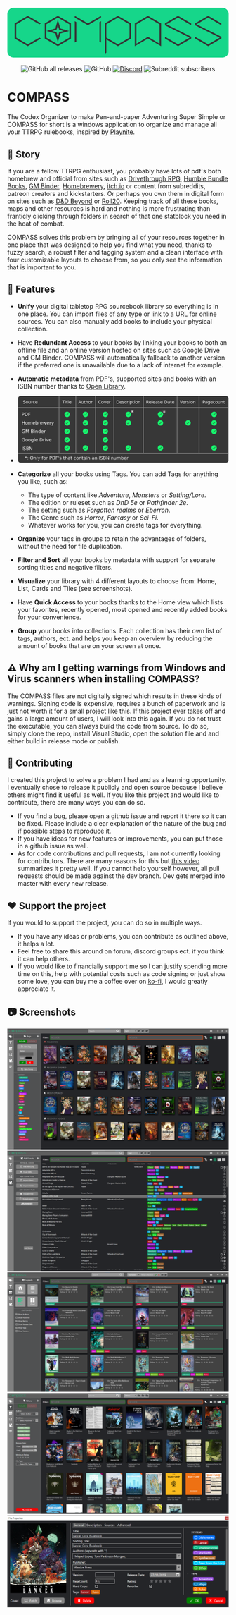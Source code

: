 ![COMPASS Banner](Docs/CompassWideLogo.png)

<p align="center">
<img alt="GitHub all releases" src="https://img.shields.io/github/downloads/dspaul/compass/total?color=%2316d68a&logo=github">
<img alt="GitHub" src="https://img.shields.io/github/license/dspaul/compass">
 <a href="https://discord.gg/HawGMJgS9Y"><img alt="Discord" src="https://img.shields.io/badge/discord-chat-5865f2?logo=discord&logoColor=f5f5f5" /></a>
 <img alt="Subreddit subscribers" src="https://img.shields.io/reddit/subreddit-subscribers/compassapp?color=FF5700&logo=reddit&logoColor=white">
</p>


# COMPASS
The Codex Organizer to make Pen-and-paper Adventuring Super Simple or COMPASS for short is a windows application to organize and manage all your TTRPG rulebooks, inspired by [Playnite](https://github.com/JosefNemec/Playnite). 

## :scroll: Story

If you are a fellow TTRPG enthusiast, you probably have lots of pdf's both homebrew and official from sites such as [Drivethrough RPG](https://www.drivethrurpg.com/), [Humble Bundle Books](https://www.humblebundle.com/books),  [GM Binder](https://www.gmbinder.com/), [Homebrewery](https://homebrewery.naturalcrit.com/), [itch.io](https://itch.io/books/genre-rpg) or content from subreddits, patreon creators and kickstarters. Or perhaps you own them in digital form on sites such as [D&D Beyond](https://www.dndbeyond.com/sources#Sourcebooks) or [Roll20](https://roll20.net/compendium/dnd5e/BookIndex). Keeping track of all these books, maps and other resources is hard and nothing is more frustrating than franticly clicking through folders in search of that one statblock you need in the heat of combat.
 
COMPASS solves this problem by bringing all of your resources together in one place that was designed to help you find what you need, thanks to fuzzy search, a robust filter and tagging system and a clean interface with four customizable layouts to choose from, so you only see the information that is important to you.

## :toolbox: Features

- **Unify** your digital tabletop RPG sourcebook library so everything is in one place. You can import files of any type or link to a URL for online sources. You can also manually add books to include your physical collection.
- Have **Redundant Access** to your books by linking your books to both an offline file and an online version hosted on sites such as Google Drive and GM Binder. COMPASS will automatically fallback to another version if the preferred one is unavailable due to a lack of internet for example.
- **Automatic metadata** from PDF's, supported sites and books with an ISBN number thanks to [Open Library](https://openlibrary.org/). 
  
- <img src="Docs/Metadata_support.png" alt="Supported sources table" width="600"/>

- **Categorize** all your books using Tags. You can add Tags for anything you like, such as:
  - The type of content like *Adventure*, *Monsters* or *Setting/Lore*.
  - The edition or ruleset such as *DnD 5e* or *Pathfinder 2e*.
  - The setting such as *Forgotten realms* or *Eberron*.
  - The Genre such as *Horror*, *Fantasy* or *Sci-Fi*.
  - Whatever works for you, you can create tags for everything.
- **Organize** your tags in groups to retain the advantages of folders, without the need for file duplication.
- **Filter and Sort** all your books by metadata with support for separate sorting titles and negative filters.
- **Visualize** your library with 4 different layouts to choose from: Home, List, Cards and Tiles (see screenshots).
- Have **Quick Access** to your books thanks to the Home view which lists your favorites, recently opened, most opened and recently added books for your convenience.
- **Group** your books into collections. Each collection has their own list of tags, authors, ect. and helps you keep an overview by reducing the amount of books that are on your screen at once.

## :warning: Why am I getting warnings from Windows and Virus scanners when installing COMPASS?

The COMPASS files are not digitally signed which results in these kinds of warnings. Signing code is expensive, requires a bunch of paperwork and is just not worth it for a small project like this. If this project ever takes off and gains a large amount of users, I will look into this again. If you do not trust the executable, you can always build the code from source. To do so, simply clone the repo, install Visual Studio, open the solution file and and either build in release mode or publish.

## :construction: Contributing

I created this project to solve a problem I had and as a learning opportunity. I eventually chose to release it publicly and open source because I believe others might find it useful as well. If you like this project and would like to contribute, there are many ways you can do so.

- If you find a bug, please open a github issue and report it there so it can be fixed. Please include a clear explanation of the nature of the bug and if possible steps to reproduce it.
- If you have ideas for new features or improvements, you can put those in a github issue as well.
- As for code contributions and pull requests, I am not currently looking for contributors. There are many reasons for this but [this video](https://www.youtube.com/watch?v=YIL5fuAUPiA) summarizes it pretty well. If you cannot help yourself however, all pull requests should be made against the dev branch. Dev gets merged into master with every new release.

## :heart: Support the project

If you would to support the project, you can do so in multiple ways.

- If you have any ideas or problems, you can contribute as outlined above, it helps a lot.
- Feel free to share this around on forum, discord groups ect. if you think it can help others.
- If you would like to financially support me so I can justify spending more time on this, help with potential costs such as code signing or just show some love, you can buy me a coffee over on [ko-fi](https://ko-fi.com/pauldesmul), I would greatly appreciate it.

## :camera: Screenshots

![Home Layout](Docs/Screenshots/Home_Layout.png)
![List Layout](Docs/Screenshots/List_Layout.png)
![Card Layout](Docs/Screenshots/Card_Layout.png)
![Tile Layout](Docs/Screenshots/Tile_Layout.png)
![Codex Properties](Docs/Screenshots/Codex_Properties.png)
